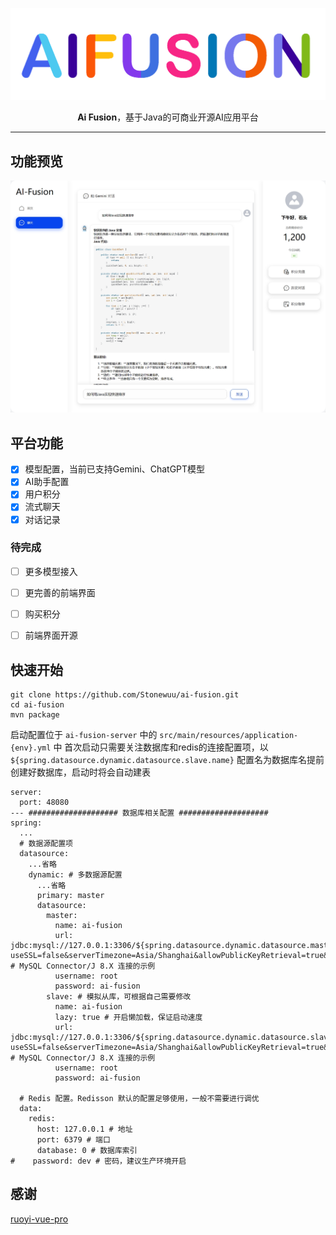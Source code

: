 <p align="center">
    <img width="800" src="image/aifusion.png" alt="AIFUSION LOGO" />
</p>
<p align="center">
    <b>Ai Fusion</b>，基于Java的可商业开源AI应用平台
</p>

------------------------

## 功能预览
![chat.png](image%2Fchat.png)

## 平台功能
* [x] 模型配置，当前已支持Gemini、ChatGPT模型
* [x] AI助手配置
* [x] 用户积分
* [x] 流式聊天
* [x] 对话记录

### 待完成
* [ ] 更多模型接入
* [ ] 更完善的前端界面
* [ ] 购买积分
* [ ] 前端界面开源


## 快速开始

```
git clone https://github.com/Stonewuu/ai-fusion.git
cd ai-fusion
mvn package
```

启动配置位于 ``ai-fusion-server`` 中的 ``src/main/resources/application-{env}.yml`` 中
首次启动只需要关注数据库和redis的连接配置项，以 ``${spring.datasource.dynamic.datasource.slave.name}`` 配置名为数据库名提前创建好数据库，启动时将会自动建表

```
server:
  port: 48080
--- #################### 数据库相关配置 ####################
spring:
  ...
  # 数据源配置项
  datasource:
    ...省略
    dynamic: # 多数据源配置
      ...省略
      primary: master
      datasource:
        master:
          name: ai-fusion
          url: jdbc:mysql://127.0.0.1:3306/${spring.datasource.dynamic.datasource.master.name}?useSSL=false&serverTimezone=Asia/Shanghai&allowPublicKeyRetrieval=true&nullCatalogMeansCurrent=true # MySQL Connector/J 8.X 连接的示例
          username: root
          password: ai-fusion
        slave: # 模拟从库，可根据自己需要修改
          name: ai-fusion
          lazy: true # 开启懒加载，保证启动速度
          url: jdbc:mysql://127.0.0.1:3306/${spring.datasource.dynamic.datasource.slave.name}?useSSL=false&serverTimezone=Asia/Shanghai&allowPublicKeyRetrieval=true&nullCatalogMeansCurrent=true # MySQL Connector/J 8.X 连接的示例
          username: root
          password: ai-fusion

  # Redis 配置。Redisson 默认的配置足够使用，一般不需要进行调优
  data:
    redis:
      host: 127.0.0.1 # 地址
      port: 6379 # 端口
      database: 0 # 数据库索引
#    password: dev # 密码，建议生产环境开启
```

## 感谢
[ruoyi-vue-pro](https://github.com/YunaiV/ruoyi-vue-pro) 